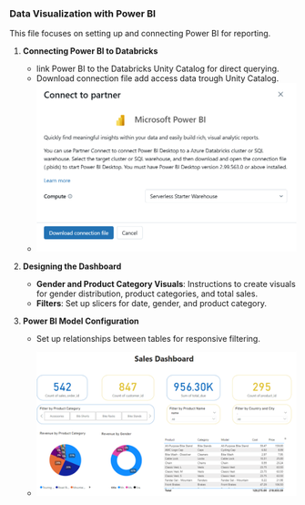 ### Data Visualization with Power BI

This file focuses on setting up and connecting Power BI for reporting.

1. **Connecting Power BI to Databricks**
    - link Power BI to the Databricks Unity Catalog for direct querying.
    - Download connection file add access data trough Unity Catalog.
    - ![img_7.png](img_7.png)
   

2. **Designing the Dashboard**
    - **Gender and Product Category Visuals**: Instructions to create visuals for gender distribution, product categories, and total sales.
    - **Filters**: Set up slicers for date, gender, and product category.
3. **Power BI Model Configuration**
    - Set up relationships between tables for responsive filtering.

    - ![assets/Powerbidash.png](../assets/Powerbidash.png)
